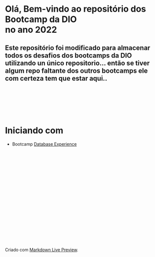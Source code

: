 # Olá, Bem-vindo ao repositório dos Bootcamp da DIO<br> no ano 2022

## Este repositório foi modificado para almacenar todos os desafios dos bootcamps da DIO utilizando un único repositorio... então se tiver algum repo faltante dos outros bootcamps ele com certeza tem que estar aqui..

# <br><br><br>Iniciando com

* Bootcamp [Database Experience](https://github.com/Linblade/DIO-2022/tree/main/database-experience)

# <br><br><br><br><br><br><br><br>

Criado com [Markdown Live Preview](https://markdownlivepreview.com/).


